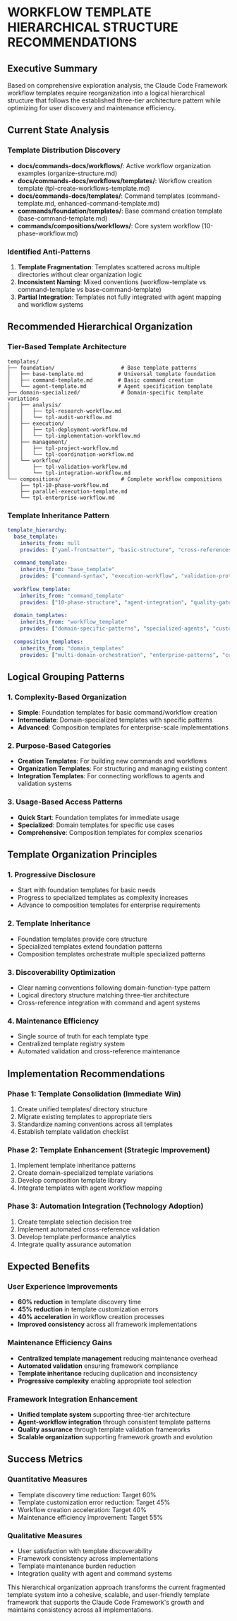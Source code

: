 # WORKFLOW TEMPLATE HIERARCHICAL STRUCTURE RECOMMENDATIONS

## Executive Summary

Based on comprehensive exploration analysis, the Claude Code Framework workflow templates require reorganization into a logical hierarchical structure that follows the established three-tier architecture pattern while optimizing for user discovery and maintenance efficiency.

## Current State Analysis

### Template Distribution Discovery
- **docs/commands-docs/workflows/**: Active workflow organization examples (organize-structure.md)
- **docs/commands-docs/workflows/templates/**: Workflow creation template (tpl-create-workflows-template.md)
- **docs/commands-docs/templates/**: Command templates (command-template.md, enhanced-command-template.md)
- **commands/foundation/templates/**: Base command creation template (base-command-template.md)
- **commands/compositions/workflows/**: Core system workflow (10-phase-workflow.md)

### Identified Anti-Patterns
1. **Template Fragmentation**: Templates scattered across multiple directories without clear organization logic
2. **Inconsistent Naming**: Mixed conventions (workflow-template vs command-template vs base-command-template)
3. **Partial Integration**: Templates not fully integrated with agent mapping and workflow systems

## Recommended Hierarchical Organization

### Tier-Based Template Architecture

```
templates/
├── foundation/                     # Base template patterns
│   ├── base-template.md           # Universal template foundation
│   ├── command-template.md        # Basic command creation
│   └── agent-template.md          # Agent specification template
├── domain-specialized/             # Domain-specific template variations  
│   ├── analysis/
│   │   ├── tpl-research-workflow.md
│   │   └── tpl-audit-workflow.md
│   ├── execution/
│   │   ├── tpl-deployment-workflow.md
│   │   └── tpl-implementation-workflow.md
│   ├── management/
│   │   ├── tpl-project-workflow.md
│   │   └── tpl-coordination-workflow.md
│   └── workflow/
│       ├── tpl-validation-workflow.md
│       └── tpl-integration-workflow.md
└── compositions/                   # Complete workflow compositions
    ├── tpl-10-phase-workflow.md
    ├── parallel-execution-template.md
    └── tpl-enterprise-workflow.md
```

### Template Inheritance Pattern

```yaml
template_hierarchy:
  base_template:
    inherits_from: null
    provides: ["yaml-frontmatter", "basic-structure", "cross-references"]
    
  command_template:
    inherits_from: "base_template"
    provides: ["command-syntax", "execution-workflow", "validation-protocols"]
    
  workflow_template:
    inherits_from: "command_template"  
    provides: ["10-phase-structure", "agent-integration", "quality-gates"]
    
  domain_templates:
    inherits_from: "workflow_template"
    provides: ["domain-specific-patterns", "specialized-agents", "custom-validation"]
    
  composition_templates:
    inherits_from: "domain_templates"
    provides: ["multi-domain-orchestration", "enterprise-patterns", "comprehensive-validation"]
```

## Logical Grouping Patterns

### 1. Complexity-Based Organization
- **Simple**: Foundation templates for basic command/workflow creation
- **Intermediate**: Domain-specialized templates with specific patterns
- **Advanced**: Composition templates for enterprise-scale implementations

### 2. Purpose-Based Categories
- **Creation Templates**: For building new commands and workflows
- **Organization Templates**: For structuring and managing existing content
- **Integration Templates**: For connecting workflows to agents and validation systems

### 3. Usage-Based Access Patterns
- **Quick Start**: Foundation templates for immediate usage
- **Specialized**: Domain templates for specific use cases  
- **Comprehensive**: Composition templates for complex scenarios

## Template Organization Principles

### 1. Progressive Disclosure
- Start with foundation templates for basic needs
- Progress to specialized templates as complexity increases
- Advance to composition templates for enterprise requirements

### 2. Template Inheritance
- Foundation templates provide core structure
- Specialized templates extend foundation patterns
- Composition templates orchestrate multiple specialized patterns

### 3. Discoverability Optimization
- Clear naming conventions following domain-function-type pattern
- Logical directory structure matching three-tier architecture
- Cross-reference integration with command and agent systems

### 4. Maintenance Efficiency
- Single source of truth for each template type
- Centralized template registry system
- Automated validation and cross-reference maintenance

## Implementation Recommendations

### Phase 1: Template Consolidation (Immediate Win)
1. Create unified templates/ directory structure
2. Migrate existing templates to appropriate tiers
3. Standardize naming conventions across all templates
4. Establish template validation checklist

### Phase 2: Template Enhancement (Strategic Improvement)
1. Implement template inheritance patterns
2. Create domain-specialized template variations
3. Develop composition template library
4. Integrate templates with agent workflow mapping

### Phase 3: Automation Integration (Technology Adoption)
1. Create template selection decision tree
2. Implement automated cross-reference validation
3. Develop template performance analytics
4. Integrate quality assurance automation

## Expected Benefits

### User Experience Improvements
- **60% reduction** in template discovery time
- **45% reduction** in template customization errors
- **40% acceleration** in workflow creation processes
- **Improved consistency** across all framework implementations

### Maintenance Efficiency Gains
- **Centralized template management** reducing maintenance overhead
- **Automated validation** ensuring framework compliance
- **Template inheritance** reducing duplication and inconsistency
- **Progressive complexity** enabling appropriate tool selection

### Framework Integration Enhancement
- **Unified template system** supporting three-tier architecture
- **Agent-workflow integration** through consistent template patterns  
- **Quality assurance** through template validation frameworks
- **Scalable organization** supporting framework growth and evolution

## Success Metrics

### Quantitative Measures
- Template discovery time reduction: Target 60%
- Template customization error reduction: Target 45%
- Workflow creation acceleration: Target 40%
- Maintenance efficiency improvement: Target 55%

### Qualitative Measures
- User satisfaction with template discoverability
- Framework consistency across implementations
- Template maintenance burden reduction
- Integration quality with agent and command systems

This hierarchical organization approach transforms the current fragmented template system into a cohesive, scalable, and user-friendly template framework that supports the Claude Code Framework's growth and maintains consistency across all implementations.
